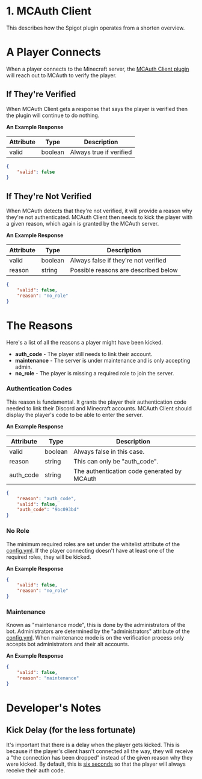 # 1. MCAuth Client
This describes how the Spigot plugin operates from a shorten overview.

# A Player Connects
When a player connects to the Minecraft server, the [MCAuth Client plugin](https://github.com/dhghf/mcauth)
will reach out to MCAuth to verify the player.

## If They're Verified
When MCAuth Client gets a response that says the player is verified then the
plugin will continue to do nothing.


__An Example Response__

| Attribute | Type    | Description             |
|-----------|---------|-------------------------|
| valid     | boolean | Always true if verified |


```json
{
	"valid": false
}
```


## If They're Not Verified
When MCAuth detects that they're not verified, it will provide a reason why
they're not authenticated. MCAuth Client then needs to kick the player with a
given reason, which again is granted by the MCAuth server.

__An Example Response__

| Attribute | Type    | Description                            |
|-----------|---------|----------------------------------------|
| valid     | boolean | Always false if they're not verified   |
| reason    | string  | Possible reasons are described below   |

```json
{
	"valid": false,
	"reason": "no_role"
}
```

# The Reasons
Here's a list of all the reasons a player might have been kicked.
 * **auth_code**   - The player still needs to link their account.
 * **maintenance** - The server is under maintenance and is only accepting admin.
 * **no_role**     - The player is missing a required role to join the server.


### Authentication Codes

This reason is fundamental. It grants the player their authentication code
needed to link their Discord and Minecraft accounts. MCAuth Client should 
display the player's code to be able to enter the server.

__An Example Response__

| Attribute | Type    | Description                                 |
|-----------|---------|---------------------------------------------|
| valid     | boolean | Always false in this case.                  |
| reason    | string  | This can only be "auth_code".               |
| auth_code | string  | The authentication code generated by MCAuth |

```json
{
	"reason": "auth_code",
	"valid": false,
	"auth_code": "9bc093bd"
}
```


### No Role

The minimum required roles are set under the whitelist attribute of the
[config.yml](./extra/Configuration.md). If the player connecting doesn't have 
at least one of the required roles, they will be kicked.


__An Example Response__

```json
{
	"valid": false,
	"reason": "no_role"
}
```

### Maintenance

Known as "maintenance mode", this is done by the administrators of the bot.
Administrators are determined by the "administrators" attribute of the 
[config.yml](./extra/Configuration.md). When maintenance mode is on the 
verification process only accepts bot administrators and their alt accounts.

__An Example Response__

```json
{
	"valid": false,
	"reason": "maintenance"
}
```


# Developer's Notes

## Kick Delay (for the less fortunate)
It's important that there is a delay when the player gets kicked. This is 
because if the player's client hasn't connected all the way, they will
receive a "the connection has been dropped" instead of the given reason
why they were kicked. By default, this is [six seconds](https://github.com/dhghf/mcauth-client/blob/production/src/main/resources/config.yml#L4) so that the player will always receive their auth code.
